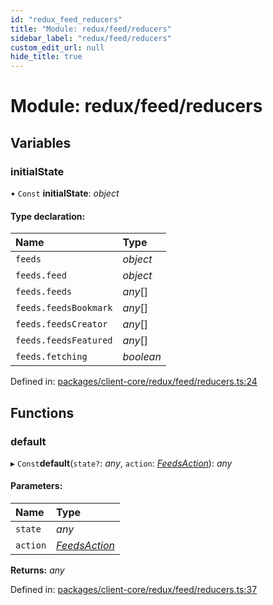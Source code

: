 ```yaml
---
id: "redux_feed_reducers"
title: "Module: redux/feed/reducers"
sidebar_label: "redux/feed/reducers"
custom_edit_url: null
hide_title: true
---
```


# Module: redux/feed/reducers

## Variables

### initialState

• `Const` **initialState**: *object*

#### Type declaration:

Name | Type |
:------ | :------ |
`feeds` | *object* |
`feeds.feed` | *object* |
`feeds.feeds` | *any*[] |
`feeds.feedsBookmark` | *any*[] |
`feeds.feedsCreator` | *any*[] |
`feeds.feedsFeatured` | *any*[] |
`feeds.fetching` | *boolean* |

Defined in: [packages/client-core/redux/feed/reducers.ts:24](https://github.com/xr3ngine/xr3ngine/blob/66a84a950/packages/client-core/redux/feed/reducers.ts#L24)

## Functions

### default

▸ `Const`**default**(`state?`: *any*, `action`: [*FeedsAction*](redux_feed_actions.md#feedsaction)): *any*

#### Parameters:

Name | Type |
:------ | :------ |
`state` | *any* |
`action` | [*FeedsAction*](redux_feed_actions.md#feedsaction) |

**Returns:** *any*

Defined in: [packages/client-core/redux/feed/reducers.ts:37](https://github.com/xr3ngine/xr3ngine/blob/66a84a950/packages/client-core/redux/feed/reducers.ts#L37)
